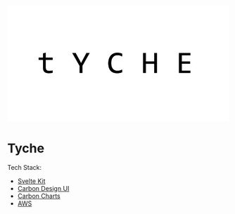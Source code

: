 <img src="logo.png">

# Tyche

Tech Stack:
- [Svelte Kit](https://kit.svelte.dev/)
- [Carbon Design UI](https://carbon-components-svelte.onrender.com/)
- [Carbon Charts](https://charts.carbondesignsystem.com/svelte/?path=/story/intro--welcome)
- [AWS](https://aws.amazon.com/?nc2=h_lg)
